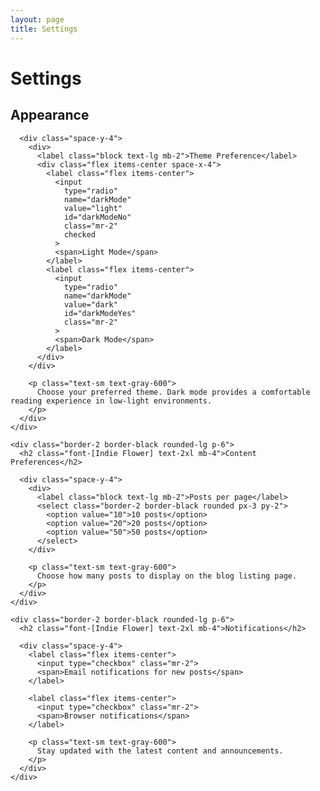 ```yaml
---
layout: page
title: Settings
---
```


<div class="max-w-2xl mx-auto">
  <h1 class="font-[Indie Flower] text-3xl mb-6">Settings</h1>
  
  <div class="space-y-6">
    <div class="border-2 border-black rounded-lg p-6">
      <h2 class="font-[Indie Flower] text-2xl mb-4">Appearance</h2>
      
      <div class="space-y-4">
        <div>
          <label class="block text-lg mb-2">Theme Preference</label>
          <div class="flex items-center space-x-4">
            <label class="flex items-center">
              <input 
                type="radio" 
                name="darkMode" 
                value="light" 
                id="darkModeNo"
                class="mr-2"
                checked
              >
              <span>Light Mode</span>
            </label>
            <label class="flex items-center">
              <input 
                type="radio" 
                name="darkMode" 
                value="dark" 
                id="darkModeYes"
                class="mr-2"
              >
              <span>Dark Mode</span>
            </label>
          </div>
        </div>
        
        <p class="text-sm text-gray-600">
          Choose your preferred theme. Dark mode provides a comfortable reading experience in low-light environments.
        </p>
      </div>
    </div>
    
    <div class="border-2 border-black rounded-lg p-6">
      <h2 class="font-[Indie Flower] text-2xl mb-4">Content Preferences</h2>
      
      <div class="space-y-4">
        <div>
          <label class="block text-lg mb-2">Posts per page</label>
          <select class="border-2 border-black rounded px-3 py-2">
            <option value="10">10 posts</option>
            <option value="20">20 posts</option>
            <option value="50">50 posts</option>
          </select>
        </div>
        
        <p class="text-sm text-gray-600">
          Choose how many posts to display on the blog listing page.
        </p>
      </div>
    </div>
    
    <div class="border-2 border-black rounded-lg p-6">
      <h2 class="font-[Indie Flower] text-2xl mb-4">Notifications</h2>
      
      <div class="space-y-4">
        <label class="flex items-center">
          <input type="checkbox" class="mr-2">
          <span>Email notifications for new posts</span>
        </label>
        
        <label class="flex items-center">
          <input type="checkbox" class="mr-2">
          <span>Browser notifications</span>
        </label>
        
        <p class="text-sm text-gray-600">
          Stay updated with the latest content and announcements.
        </p>
      </div>
    </div>
  </div>
</div>
